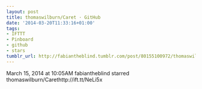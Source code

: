 ```yaml
---
layout: post
title: thomaswilburn/Caret · GitHub
date: '2014-03-20T11:33:16+01:00'
tags:
- IFTTT
- Pinboard
- github
- stars
tumblr_url: http://fabiantheblind.tumblr.com/post/80155100972/thomaswilburn-caret-github
---
```

March 15, 2014 at 10:05AM
fabiantheblind starred thomaswilburn/Carethttp://ift.tt/NeLi5x
